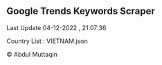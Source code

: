 

## Google Trends Keywords Scraper 
 
Last Update 04-12-2022 , 21:07:36

Country List :
VIETNAM.json



© Abdul Muttaqin 
